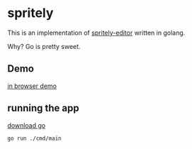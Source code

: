 # spritely

This is an implementation of [spritely-editor](https://github.com/dfirebaugh/spritely-editor) written in golang.

Why? Go is pretty sweet.


## Demo
[in browser demo](https://dfirebaugh.github.io/spritely-go/)

## running the app
[download go](https://go.dev/dl/)

`go run ./cmd/main`


